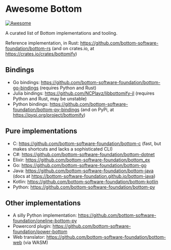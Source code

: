 # Awesome Bottom

[![Awesome](https://awesome.re/badge.svg)](https://github.com/sindresorhus/awesome)

A curated list of Bottom implementations and tooling.

Reference implementation, in Rust: <https://github.com/bottom-software-foundation/bottom-rs> (and on crates.io, at <https://crates.io/crates/bottomify>)

## Bindings
- Go bindings: <https://github.com/bottom-software-foundation/bottom-go-bindings> (requires Python and Rust)
- Julia bindings: <https://github.com/NCPlayz/libbottomify-jl> (requires Python and Rust, may be unstable)
- Python bindings: <https://github.com/bottom-software-foundation/bottom-py-bindings> (and on PyPi, at <https://pypi.org/project/bottomify>)
## Pure implementations
- C: <https://github.com/bottom-software-foundation/bottom-c> (fast, but makes shortcuts and lacks a sophisticated CLI)
- C#: <https://github.com/bottom-software-foundation/bottom-dotnet>
- Elixir: <https://github.com/bottom-software-foundation/bottom_ex>
- Go: <https://github.com/bottom-software-foundation/bottom-go>
- Java: <https://github.com/bottom-software-foundation/bottom-java> (docs at <https://bottom-software-foundation.github.io/bottom-java>)
- Kotlin: <https://github.com/bottom-software-foundation/bottom-kotlin>
- Python: <https://github.com/bottom-software-foundation/bottom-py>
## Other implementations
- A silly Python implementation: <https://github.com/bottom-software-foundation/oneline-bottom-py>
- Powercord plugin: <https://github.com/bottom-software-foundation/power-bottom>
- Web translator: <https://github.com/bottom-software-foundation/bottom-web> (via WASM)
